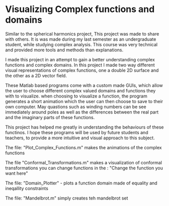 # Visualizing Complex functions and domains


Similar to the spherical harmonics project, This project was made to share with others.
It is was made during my last semester as an undergraduate student, while studying complex analysis.
This course was very technical and provided more tools and methods than explanations. 

I made this project in an attempt to gain a better understanding complex functions and complex domains.
In this project I made two way different visual representations of complex functions, one a double 2D surface
and the other as a 2D vector field. 

These Matlab based programs come with a custom made GUIs, which allow the user to choose different complex valued domains 
and functions they with to visualize. when choosing to visualize a function, the program generates a short animation
which the user can then choose to save to their own computer. 
May quastions such as winding numbers can be see immediately around poles as well as the differences between the 
real part and the imaginary parts of these functions. 

This project has helped me greatly in understanding the behaviours of these functinos.
I hope these programs will be used by future students and teachers, to provide a more intuitive and visual
approach to this subject.


The file:
"Plot_Complex_Functions.m" makes the animations of the complex functions

The file 
"Conformal_Transformations.m" makes a visualization of conformal transformations
 you can change functions in the :
"Change the function you want here"

The file:
"Domain_Plotter" - plots a function domain made of equality and ineqallity constraints

The file:
"Mandelbrot.m" simply creates teh mandelbrot set
